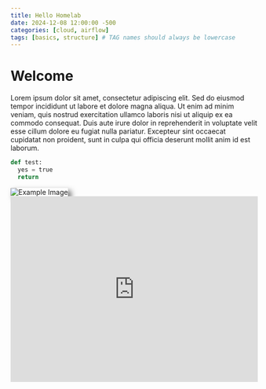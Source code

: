 ```yaml
---
title: Hello Homelab
date: 2024-12-08 12:00:00 -500
categories: [cloud, airflow]
tags: [basics, structure] # TAG names should always be lowercase
---
```


# <span class="rainbow-text">Welcome</span>

Lorem ipsum dolor sit amet, consectetur adipiscing elit. Sed do eiusmod tempor incididunt ut labore et dolore magna aliqua. Ut enim ad minim veniam, quis nostrud exercitation ullamco laboris nisi ut aliquip ex ea commodo consequat. Duis aute irure dolor in reprehenderit in voluptate velit esse cillum dolore eu fugiat nulla pariatur. Excepteur sint occaecat cupidatat non proident, sunt in culpa qui officia deserunt mollit anim id est laborum.

```python
def test:
  yes = true
  return
```
<img src="https://media.npr.org/assets/img/2023/12/12/gettyimages-1054147940-627235e01fb63b4644bec84204c259f0a343e35b.jpg?s=1100&c=85&f=jpeg" alt="Example Image" style="border-radius: 3%;">

<div style="position: relative; width: 100%; height: 0; padding-bottom: 75%;">
  <iframe style="position: absolute; top: 0; left: 0; width: 100%; height: 100%;"
  src="https://www.youtube.com/embed/tgbNymZ7vqY" frameborder="0" allowfullscreen>
  </iframe>
</div>

<style>
img {
    box-shadow: 6px 6px 12px rgba(0, 0, 0, 0.6);
}

@keyframes rainbow {
  0% { background-position: 0% 50%; }
  50% { background-position: 100% 50%; }
  100% { background-position: 0% 50%; }
}
https://media.npr.org/assets/img/2023/12/12/gettyimages-1054147940-627235e01fb63b4644bec84204c259f0a343e35b.jpg?s=1100&c=85&f=jpeg
.rainbow-text {
  background: linear-gradient(90deg, red, orange, yellow, green, blue, indigo, violet);
  background-size: 400% 400%;
  -webkit-background-clip: text;
  color: transparent;
  animation: rainbow 6s ease infinite;
}
</style>
